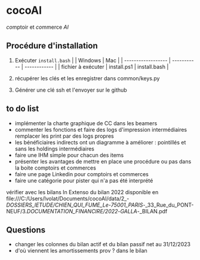 # cocoAI

*co*mptoir et *co*mmerce *AI*

## Procédure d'installation

1. Exécuter ```install.bash```
 |                    | Windows     | Mac          |
 | ------------------ | ----------- | ------------ |
 | fichier à exécuter | install.ps1 | install.bash |

2. récupérer les clés et les enregistrer dans common/keys.py
3. Générer une clé ssh et l'envoyer sur le github  

## to do list

- implémenter la charte graphique de CC dans les beamers
- commenter les fonctions et faire des logs d'impression intermédiaires remplacer les print par des logs propres
- les bénéficiaires indirects ont un diagramme à améliorer : pointillés et sans les holdings intermédiaires
- faire une IHM simple pour chacun des items
- présenter les avantages de mettre en place une procédure ou pas dans la boite comptoirs et commerces
- faire une page Linkedin pour comptoirs et commerces
- faire une catégorie pour pister qui n'a pas été interprété

vérifier avec les bilans In Extenso du bilan 2022 disponible en
file:///C:/Users/lvolat/Documents/cocoAI/data/2_-*DOSSIERS_lETUDE/CHIEN_QUI_FUME_Le*-*75001_PARIS*-_33_Rue_du_PONT-NEUF/3.*DOCUMENTATION_FINANCIRE/2022*-*GALLA*-_BILAN.pdf

## Questions

- changer les colonnes du bilan actif et du bilan passif net au 31/12/2023
- d'où viennent les amortissements prov ? dans le bilan

